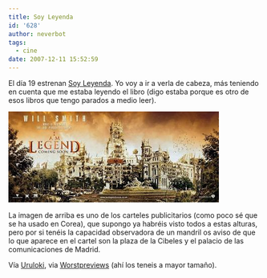 ```yaml
---
title: Soy Leyenda
id: '628'
author: neverbot
tags:
  - cine
date: 2007-12-11 15:52:59
---
```


El día 19 estrenan [Soy Leyenda](http://www.imdb.com/title/tt0480249/). Yo voy a ir a verla de cabeza, más teniendo en cuenta que me estaba leyendo el libro (digo estaba porque es otro de esos libros que tengo parados a medio leer).

![Soy Leyenda](./soy-leyenda/soy-leyenda-madrid.jpg "Soy Leyenda")

La imagen de arriba es uno de los carteles publicitarios (como poco sé que se ha usado en Corea), que supongo ya habréis visto todos a estas alturas, pero por si tenéis la capacidad observadora de un mandril os aviso de que lo que aparece en el cartel son la plaza de la Cibeles y el palacio de las comunicaciones de Madrid.

Vía [Uruloki](http://www.uruloki.org/felipeblog/cine-de-ciencia-ficcin/caballeros-les-presento-a-hellboy-adems-el-argumento-oficial-de-cloverfield-george-takei-en-star-trek-xi-peter-jackson-y-el-hobbit-en-3d-y-otro-puado-de-noticias-interesa), via [Worstpreviews](http://www.worstpreviews.com/headline.php?id=6742) (ahí los teneis a mayor tamaño).